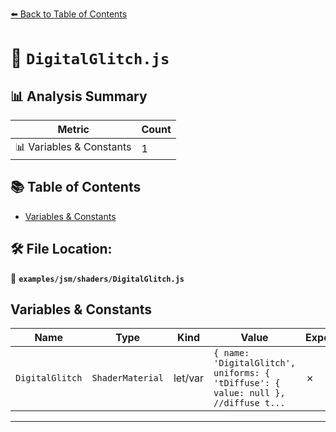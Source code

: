 [⬅️ Back to Table of Contents](../../../index.md)

# 📄 `DigitalGlitch.js`

## 📊 Analysis Summary

| Metric | Count |
|--------|-------|
| 📊 Variables & Constants | 1 |

## 📚 Table of Contents

- [Variables & Constants](#variables-constants)

## 🛠️ File Location:
📂 **`examples/jsm/shaders/DigitalGlitch.js`**

## Variables & Constants

| Name | Type | Kind | Value | Exported |
|------|------|------|-------|----------|
| `DigitalGlitch` | `ShaderMaterial` | let/var | `{ name: 'DigitalGlitch', uniforms: { 'tDiffuse': { value: null }, //diffuse t...` | ✗ |


---